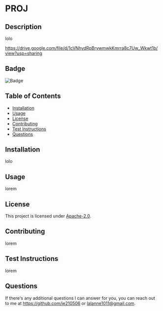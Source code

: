 
# PROJ

## Description
lolo

https://drive.google.com/file/d/1cVNhydRpBrywmwkKmrra8c7Uw_Wkwt1b/view?usp=sharing

## Badge
![Badge](https://img.shields.io/badge/License-Apache_2.0-yellow)

## Table of Contents
- [Installation](#installation)
- [Usage](#usage)
- [License](#license)
- [Contributing](#contributing)
- [Test Instructions](#testinstructions)
- [Questions](#questions)
   
## Installation 
lolo

## Usage 
lorem

## License 
This project is licensed under [Apache-2.0](https://opensource.org/licenses/Apache-2.0). 

## Contributing 
lorem

## Test Instructions 
lorem

## Questions 
If there's any additional questions I can answer for you, you can reach out to me at https://github.com/je210506 or [lalanne1011@gmail.com](mailto:lalanne1011@gmail.com).
   
   
